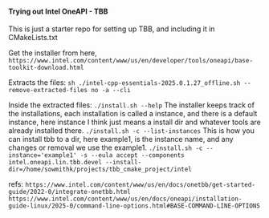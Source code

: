 #### Trying out Intel OneAPI - TBB

This is just a starter repo for setting up TBB, and including it in CMakeLists.txt

Get the installer from here, `https://www.intel.com/content/www/us/en/developer/tools/oneapi/base-toolkit-download.html`

Extracts the files:
 `sh ./intel-cpp-essentials-2025.0.1.27_offline.sh --remove-extracted-files no -a --cli`

Inside the extracted files:
`./install.sh --help`
The installer keeps track of the installations, each installation is called a instance, and there is a default instance, here instance I think just means a install dir and whatever tools are already installed there.
`./install.sh -c --list-instances`
This is how you can install tbb to a dir, here example1, is the instance name, and any changes or removal we use the example1.
`./install.sh -c --instance='example1' -s --eula accept --components intel.oneapi.lin.tbb.devel --install-dir=/home/sowmithk/projects/tbb_cmake_project/intel`

refs:
`https://www.intel.com/content/www/us/en/docs/onetbb/get-started-guide/2022-0/integrate-onetbb.html`
`https://www.intel.com/content/www/us/en/docs/oneapi/installation-guide-linux/2025-0/command-line-options.html#BASE-COMMAND-LINE-OPTIONS`


